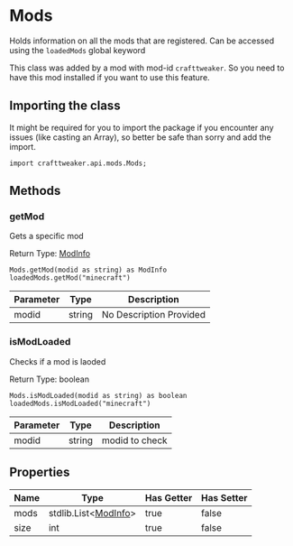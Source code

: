 # Mods

Holds information on all the mods that are registered.
 Can be accessed using the `loadedMods` global keyword

This class was added by a mod with mod-id `crafttweaker`. So you need to have this mod installed if you want to use this feature.

## Importing the class

It might be required for you to import the package if you encounter any issues (like casting an Array), so better be safe than sorry and add the import.
```zenscript
import crafttweaker.api.mods.Mods;
```


## Methods

### getMod

Gets a specific mod

Return Type: [ModInfo](/vanilla/api/mods/ModInfo)

```zenscript
Mods.getMod(modid as string) as ModInfo
loadedMods.getMod("minecraft")
```
| Parameter | Type | Description |
|-----------|------|-------------|
| modid | string | No Description Provided |
### isModLoaded

Checks if a mod is laoded

Return Type: boolean

```zenscript
Mods.isModLoaded(modid as string) as boolean
loadedMods.isModLoaded("minecraft")
```
| Parameter | Type | Description |
|-----------|------|-------------|
| modid | string | modid to check |

## Properties

| Name | Type | Has Getter | Has Setter |
|------|------|------------|------------|
| mods | stdlib.List&lt;[ModInfo](/vanilla/api/mods/ModInfo)&gt; | true | false |
| size | int | true | false |

